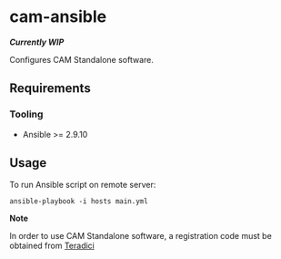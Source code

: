 # cam-ansible

***Currently WIP***

Configures CAM Standalone software. 

## Requirements
### Tooling
- Ansible >= 2.9.10

## Usage
To run Ansible script on remote server:

```
ansible-playbook -i hosts main.yml
```



**Note**

In order to use CAM Standalone software, a registration code
must be obtained from [Teradici](https://www.teradici.com/)
